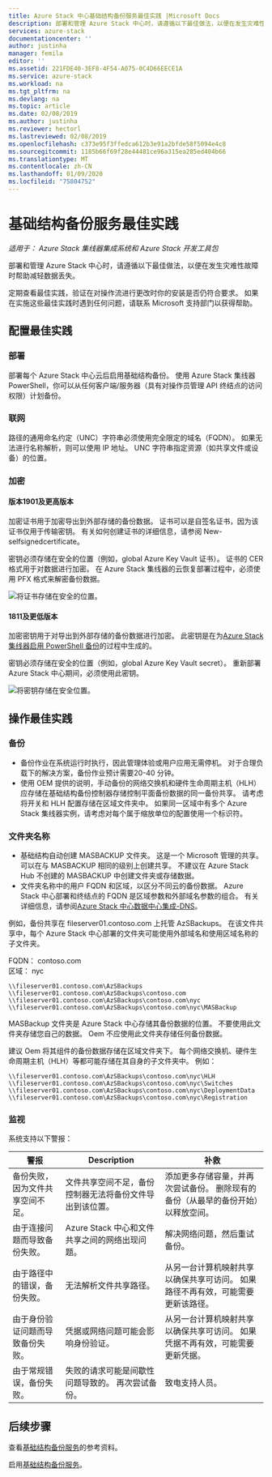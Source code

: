 ```yaml
---
title: Azure Stack 中心基础结构备份服务最佳实践 |Microsoft Docs
description: 部署和管理 Azure Stack 中心时，请遵循以下最佳做法，以便在发生灾难性故障时帮助减轻数据丢失。
services: azure-stack
documentationcenter: ''
author: justinha
manager: femila
editor: ''
ms.assetid: 221FDE40-3EF8-4F54-A075-0C4D66EECE1A
ms.service: azure-stack
ms.workload: na
ms.tgt_pltfrm: na
ms.devlang: na
ms.topic: article
ms.date: 02/08/2019
ms.author: justinha
ms.reviewer: hectorl
ms.lastreviewed: 02/08/2019
ms.openlocfilehash: c373e95f3ffedca612b3e91a2bfde58f5094e4c8
ms.sourcegitcommit: 1185b66f69f28e44481ce96a315ea285ed404b66
ms.translationtype: MT
ms.contentlocale: zh-CN
ms.lasthandoff: 01/09/2020
ms.locfileid: "75804752"
---
```

# <a name="infrastructure-backup-service-best-practices"></a>基础结构备份服务最佳实践

*适用于： Azure Stack 集线器集成系统和 Azure Stack 开发工具包*

部署和管理 Azure Stack 中心时，请遵循以下最佳做法，以便在发生灾难性故障时帮助减轻数据丢失。

定期查看最佳实践，验证在对操作流进行更改时你的安装是否仍符合要求。 如果在实施这些最佳实践时遇到任何问题，请联系 Microsoft 支持部门以获得帮助。

## <a name="configuration-best-practices"></a>配置最佳实践

### <a name="deployment"></a>部署

部署每个 Azure Stack 中心云后启用基础结构备份。 使用 Azure Stack 集线器 PowerShell，你可以从任何客户端/服务器（具有对操作员管理 API 终结点的访问权限）计划备份。

### <a name="networking"></a>联网

路径的通用命名约定（UNC）字符串必须使用完全限定的域名（FQDN）。 如果无法进行名称解析，则可以使用 IP 地址。 UNC 字符串指定资源（如共享文件或设备）的位置。

### <a name="encryption"></a>加密

#### <a name="version-1901-and-newer"></a>版本1901及更高版本

加密证书用于加密导出到外部存储的备份数据。 证书可以是自签名证书，因为该证书仅用于传输密钥。 有关如何创建证书的详细信息，请参阅 New-selfsignedcertificate。
  
密钥必须存储在安全的位置（例如，global Azure Key Vault 证书）。 证书的 CER 格式用于对数据进行加密。 在 Azure Stack 集线器的云恢复部署过程中，必须使用 PFX 格式来解密备份数据。

![将证书存储在安全的位置。](media/azure-stack-backup/azure-stack-backup-encryption-store-cert.png)

#### <a name="1811-and-older"></a>1811及更低版本

加密密钥用于对导出到外部存储的备份数据进行加密。 此密钥是在为[Azure Stack 集线器启用 PowerShell 备份](azure-stack-backup-enable-backup-powershell.md)的过程中生成的。

密钥必须存储在安全的位置（例如，global Azure Key Vault secret）。 重新部署 Azure Stack 中心期间，必须使用此密钥。

![将密钥存储在安全位置。](media/azure-stack-backup/azure-stack-backup-encryption2.png)

## <a name="operational-best-practices"></a>操作最佳实践

### <a name="backups"></a>备份

 - 备份作业在系统运行时执行，因此管理体验或用户应用无需停机。 对于合理负载下的解决方案，备份作业预计需要20-40 分钟。
 - 使用 OEM 提供的说明，手动备份的网络交换机和硬件生命周期主机（HLH）应存储在基础结构备份控制器存储控制平面备份数据的同一备份共享。 请考虑将开关和 HLH 配置存储在区域文件夹中。 如果同一区域中有多个 Azure Stack 集线器实例，请考虑对每个属于缩放单位的配置使用一个标识符。

### <a name="folder-names"></a>文件夹名称

 - 基础结构自动创建 MASBACKUP 文件夹。 这是一个 Microsoft 管理的共享。 可以在与 MASBACKUP 相同的级别上创建共享。 不建议在 Azure Stack Hub 不创建的 MASBACKUP 中创建文件夹或存储数据。
 -  文件夹名称中的用户 FQDN 和区域，以区分不同云的备份数据。 Azure Stack 中心部署和终结点的 FQDN 是区域参数和外部域名参数的组合。 有关详细信息，请参阅[Azure Stack 中心数据中心集成-DNS](azure-stack-integrate-dns.md)。

例如，备份共享在 fileserver01.contoso.com 上托管 AzSBackups。 在该文件共享中，每个 Azure Stack 中心部署的文件夹可能使用外部域名和使用区域名称的子文件夹。

FQDN： contoso.com  
区域： nyc


    \\fileserver01.contoso.com\AzSBackups
    \\fileserver01.contoso.com\AzSBackups\contoso.com
    \\fileserver01.contoso.com\AzSBackups\contoso.com\nyc
    \\fileserver01.contoso.com\AzSBackups\contoso.com\nyc\MASBackup

MASBackup 文件夹是 Azure Stack 中心存储其备份数据的位置。 不要使用此文件夹存储您自己的数据。 Oem 不应使用此文件夹存储任何备份数据。

建议 Oem 将其组件的备份数据存储在区域文件夹下。 每个网络交换机、硬件生命周期主机（HLH）等都可能存储在其自身的子文件夹中。 例如：

    \\fileserver01.contoso.com\AzSBackups\contoso.com\nyc\HLH
    \\fileserver01.contoso.com\AzSBackups\contoso.com\nyc\Switches
    \\fileserver01.contoso.com\AzSBackups\contoso.com\nyc\DeploymentData
    \\fileserver01.contoso.com\AzSBackups\contoso.com\nyc\Registration

### <a name="monitoring"></a>监视

系统支持以下警报：

| 警报                                                   | Description                                                                                     | 补救                                                                                                                                |
|---------------------------------------------------------|-------------------------------------------------------------------------------------------------|--------------------------------------------------------------------------------------------------------------------------------------------|
| 备份失败，因为文件共享空间不足。 | 文件共享空间不足，备份控制器无法将备份文件导出到该位置。 | 添加更多存储容量，并再次尝试备份。 删除现有的备份（从最早的备份开始）以释放空间。                    |
| 由于连接问题而导致备份失败。             | Azure Stack 中心和文件共享之间的网络出现问题。                          | 解决网络问题，然后重试备份。                                                                                            |
| 由于路径中的错误，备份失败。                | 无法解析文件共享路径。                                                          | 从另一台计算机映射共享以确保共享可访问。 如果路径不再有效，可能需要更新该路径。       |
| 由于身份验证问题而导致备份失败。               | 凭据或网络问题可能会影响身份验证。    | 从另一台计算机映射共享以确保共享可访问。 如果凭据不再有效，可能需要更新凭据。 |
| 由于常规错误，备份失败。                    | 失败的请求可能是间歇性问题导致的。 再次尝试备份。                    | 致电支持人员。                                                                                                                               |

## <a name="next-steps"></a>后续步骤

查看[基础结构备份服务](azure-stack-backup-reference.md)的参考资料。

启用[基础结构备份服务](azure-stack-backup-enable-backup-console.md)。
